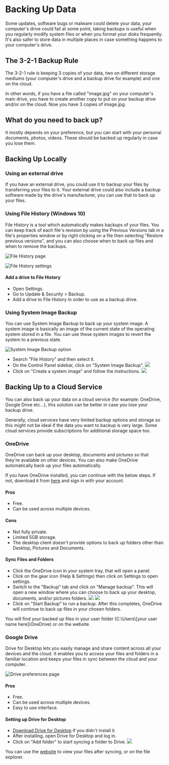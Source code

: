# Backing Up Data

Some updates, software bugs or malware could delete your data, your computer's drive could fail at some point, taking backups is useful when you regularly modify system files or when you format your disks frequently. It's also safer to store data in multiple places in case something happens to your computer's drive.

## The 3-2-1 Backup Rule

The 3-2-1 rule is keeping 3 copies of your data, two on different storage mediums (your computer's drive and a backup drive for example) and one on the cloud.

In other words, if you have a file called "image.jpg" on your computer's main drive, you have to create another copy to put on your backup drive and/or on the cloud. Now you have 3 copies of image.jpg.

## What do you need to back up?

It mostly depends on your preference, but you can start with your personal documents, photos, videos. These should be backed up regularly in case you lose them.

## Backing Up Locally

### Using an external drive

If you have an external drive, you could use it to backup your files by transferring your files to it. Your external drive could also include a backup software made by the drive's manufacturer, you can use that to back up your files.

### Using File History (Windows 10)

File History is a tool which automatically makes backups of your files. You can keep track of each file's revision by using the Previous Versions tab in a file's properties window or by right clicking on a file then selecting "Restore previous versions", and you can also choose when to back up files and when to remove the backups.

![File History page](img/backup/file-history-page.png)

![File History settings](img/backup/file-history-settings.png)

#### Add a drive to File History

- Open Settings.
- Go to Update & Security > Backup.
- Add a drive to File History in order to use as a backup drive.

### Using System Image Backup

You can use System Image Backup to back up your system image. A system image is basically an image of the current state of the operating system stored in a file. You can use these system images to revert the system to a previous state.

![System Image Backup option](img/backup/system-image-backup.png)

- Search "File History" and then select it.
- On the Control Panel sidebar, click on "System Image Backup".
![](img/backup/create-a-system-image.png)
- Click on "Create a system image" and follow the instructions.
![](img/backup/create-system-image-wizard.png)

## Backing Up to a Cloud Service

You can also back up your data on a cloud service (for example: OneDrive, Google Drive etc...), this solution can be better in case you lose your backup drive.

Generally, cloud services have very limited backup options and storage so this might not be ideal if the data you want to backup is very large. Some cloud services provide subscriptions for additional storage space too.

### OneDrive

OneDrive can back up your desktop, documents and pictures so that they're available on other devices. You can also make OneDrive automatically back up your files automatically.

If you have OneDrive installed, you can continue with the below steps. If not, download it from [here](https://www.microsoft.com/en-us/microsoft-365/onedrive/download) and sign in with your account.

#### Pros

- Free.
- Can be used across multiple devices.

#### Cons

- Not fully private.
- Limited 5GB storage.
- The desktop client doesn't provide options to back up folders other than Desktop, Pictures and Documents.

#### Sync Files and Folders

- Click the OneDrive icon in your system tray, that will open a panel.
- Click on the gear icon (Help & Settings) then click on Settings to open settings.
- Switch to the "Backup" tab and click on "Manage backup". This will open a new window where you can choose to back up your desktop, documents, and/or pictures folders.
![](img/backup/onedrive-manage-backup.png)
![](img/backup/onedrive-backup-select-page.png)
- Click on "Start Backup" to run a backup. After this completes, OneDrive will continue to back up files in your chosen folders.

You will find your backed up files in your user folder (C:\Users\\[your user name here]\OneDrive) or on the website.

### Google Drive

Drive for Desktop lets you easily manage and share content across all your devices and the cloud. It enables you to access your files and folders in a familiar location and keeps your files in sync between the cloud and your computer.

![Drive preferences page](img/backup/google-drive-prefs.png)

#### Pros

- Free.
- Can be used across multiple devices.
- Easy to use interface.

#### Setting up Drive for Desktop

- [Download Drive for Desktop](https://www.google.com/drive/download/) if you didn't install it.
- After installing, open Drive for Desktop and log in.
- Click on "Add folder" to start syncing a folder to Drive.
![](img/backup/google-drive-folder-settings.png)

You can use the [website](https://drive.google.com) to view your files after syncing, or on the file explorer.
